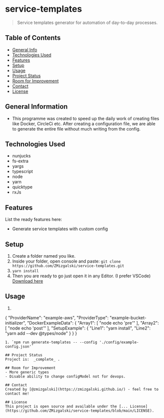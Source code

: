 # service-templates
> Service templates generator for automation of day-to-day processes.

## Table of Contents
* [General Info](#general-information)
* [Technologies Used](#technologies-used)
* [Features](#features)
* [Setup](#setup)
* [Usage](#usage)
* [Project Status](#project-status)
* [Room for Improvement](#room-for-improvement)
* [Contact](#contact)
* [License](#license)

## General Information
- This programme was created to speed up the daily work of creating files like Docker, CircleCi etc. After creating a configuration file, we are able to generate the entire file without much writing from the config.

## Technologies Used
- nunjucks
- fs-extra
- yargs
- typescript
- node
- yarn
- quicktype
- rxJs

## Features
List the ready features here:
- Generate service templates with custom config

## Setup
1. Create a folder named you like.
2. Inside your folder, open console and paste: `git clone https://github.com/ZMizgalski/service-templates.git`
3. `yarn install`
4. Then you are ready to go just open it in any Editor. (I prefer VSCode) [Download here](https://code.visualstudio.com/)

## Usage
1. ```json
{
    "ProviderName": "example-aws",
    "ProviderType": "example-bucket-initializer",
    "DockerExampleData": {
        "Array1": [
            "node echo 'pre'"
        ],
        "Array2": [
            "node echo 'post'"
        ],
        "SetupExample": {
            "Line1": "yarn install",
            "Line2": "yarn add --dev @types/node"
        }
    }
}
```
1. `npm run generate-templates -- --config './config/example-config.json'`

## Project Status
Project is:  _complete_ .

## Room for Improvement
- More generic types
- Disable ability to change configModel not for devops.

## Contact
Created by [@zmizgalski](https://zmizgalski.github.io/) - feel free to contact me!

## License
This project is open source and available under the [... License](https://github.com/ZMizgalski/service-templates/blob/main/LICENSE).
